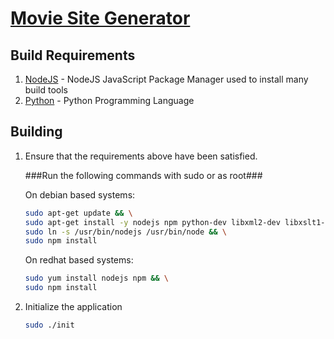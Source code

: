 [Movie Site Generator](../README.md)
==================================================

Build Requirements
--------------------------------------

1. [NodeJS](https://docs.npmjs.com/getting-started/installing-node) - NodeJS JavaScript Package Manager used to install many build tools
2. [Python](https://www.python.org/downloads/) - Python Programming Language

Building
--------------------------------------

1. Ensure that the requirements above have been satisfied.

	###Run the following commands with sudo or as root###

	On debian based systems:
	```bash
	sudo apt-get update && \
	sudo apt-get install -y nodejs npm python-dev libxml2-dev libxslt1-dev && \
	sudo ln -s /usr/bin/nodejs /usr/bin/node && \
	sudo npm install
	```
	
	On redhat based systems:
	```bash
	sudo yum install nodejs npm && \
	sudo npm install
	```
2. Initialize the application

	```bash
	sudo ./init
	```

